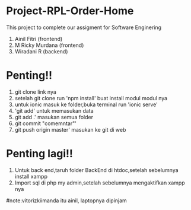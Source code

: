 # Project-RPL-Order-Home
This project to complete our assigment for Software Enginering
1. Ainil Fitri (frontend)
2. M Ricky Murdana (frontend)
3. Wiradani R (backend)

#  Penting!!
1. git clone link nya
2. setelah git clone run 'npm install' buat install modul modul nya
3. untuk ionic masuk ke folder,buka terminal run 'ionic serve'
4. 'git add' untuk memasukan data
5. git add .' masukan semua folder
6. git commit "comemntar"'
7. git push origin master' masukan ke git di web

# Penting lagi!!
1. Untuk back end,taruh folder BackEnd di htdoc,setelah sebelumnya install xampp
2. Import sql di php my admin,setelah sebelumnya mengaktifkan xampp nya


#note:vitorizkiimanda itu ainil, laptopnya dipinjam